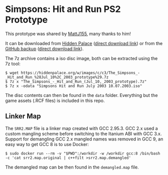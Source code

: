 # Simpsons: Hit and Run PS2 Prototype

This prototype was shared by [MattJ155](https://hiddenpalace.org/MattJ155), many thanks to him!

It can be downloaded from [Hidden Palace](https://hiddenpalace.org/The_Simpsons:_Hit_%26_Run_(Jul_10,_2003_prototype))
([direct download link](https://hiddenpalace.org/w/images/c/c3/The_Simpsons_-_Hit_and_Run_%28Jul_10%2C_2003_prototype%29.7z))
or from the [GitHub backup](https://github.com/RolphWoggom/shart-ps2-prototype/releases/tag/download)
([direct download link](https://github.com/RolphWoggom/shart-ps2-prototype/releases/download/download/The_Simpsons_-_Hit_and_Run_.Jul_10._2003_prototype.7z)).

The 7z archive contains a iso disc image, both can be extracted using the 7z tool:

```
$ wget https://hiddenpalace.org/w/images/c/c3/The_Simpsons_-_Hit_and_Run_%28Jul_10%2C_2003_prototype%29.7z
$ 7z x "The_Simpsons_-_Hit_and_Run_(Jul_10,_2003_prototype).7z"
$ 7z x -odata "Simpsons Hit and Run July 2003 10.07.2003.iso"
```

The disc contents can then be found in the `data` folder. Everything but the game assets (.RCF files) is included in this repo.

## Linker Map

The `SRR2.MAP` file is a linker map created with GCC 2.95.3.
GCC 2.x used a custom mangling scheme before switching to the Itanium ABI with GCC 3.x.
Support for demangling GCC 2.x mangled names was removed in GCC 9, an easy way to get GCC 8 is to use Docker:

```
$ sudo docker run --rm -v "$PWD":/workdir -w /workdir gcc:8 /bin/bash -c 'cat srr2.map.original | c++filt >srr2.map.demangled'
```

The demangled map can be then found in the `demangled.map` file.

